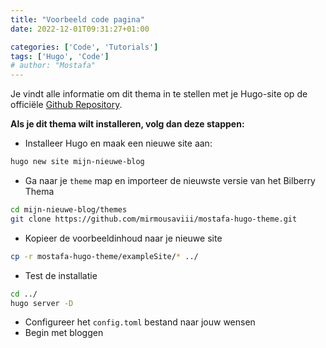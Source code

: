 ```yaml
---
title: "Voorbeeld code pagina"
date: 2022-12-01T09:31:27+01:00

categories: ['Code', 'Tutorials']
tags: ['Hugo', 'Code']
# author: "Mostafa"
---
```

Je vindt alle informatie om dit thema in te stellen met je Hugo-site
op de officiële [Github Repository](https://github.com/mirmousaviii/mostafa-hugo-theme).

<!--more-->

__Als je dit thema wilt installeren, volg dan deze stappen:__

- Installeer Hugo en maak een nieuwe site aan:

```bash
hugo new site mijn-nieuwe-blog
```

- Ga naar je `theme` map en importeer de nieuwste versie van het Bilberry Thema

```bash
cd mijn-nieuwe-blog/themes
git clone https://github.com/mirmousaviii/mostafa-hugo-theme.git
```

- Kopieer de voorbeeldinhoud naar je nieuwe site

```bash
cp -r mostafa-hugo-theme/exampleSite/* ../
```

- Test de installatie

```bash
cd ../
hugo server -D
```

- Configureer het `config.toml` bestand naar jouw wensen
- Begin met bloggen

